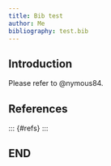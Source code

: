 ```yaml
---
title: Bib test
author: Me
bibliography: test.bib
---
```


## Introduction

Please refer to @nymous84.

## References

::: {#refs}
:::

## END
